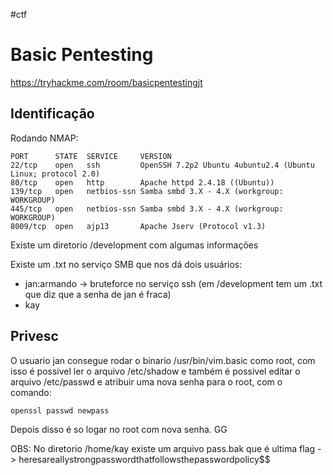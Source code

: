 #ctf
# Basic Pentesting
https://tryhackme.com/room/basicpentestingjt

## Identificação
Rodando NMAP:

    PORT      STATE  SERVICE     VERSION
    22/tcp    open   ssh         OpenSSH 7.2p2 Ubuntu 4ubuntu2.4 (Ubuntu Linux; protocol 2.0)
    80/tcp    open   http        Apache httpd 2.4.18 ((Ubuntu))
    139/tcp   open   netbios-ssn Samba smbd 3.X - 4.X (workgroup: WORKGROUP)
    445/tcp   open   netbios-ssn Samba smbd 3.X - 4.X (workgroup: WORKGROUP)
    8009/tcp  open   ajp13       Apache Jserv (Protocol v1.3)

Existe um diretorio /development com algumas informações

Existe um .txt no serviço SMB que nos dá dois usuários:

* jan:armando -> bruteforce no serviço ssh (em /development tem um .txt que diz que a senha de jan é fraca)
* kay

## Privesc
O usuario jan consegue rodar o binario /usr/bin/vim.basic como root, com isso é possivel ler o arquivo /etc/shadow e também é possivel editar o arquivo /etc/passwd e atribuir uma nova senha para o root, com o comando:

```sh
openssl passwd newpass
```

Depois disso é so logar no root com nova senha. GG

OBS: No diretorio /home/kay existe um arquivo pass.bak que é ultima flag -> heresareallystrongpasswordthatfollowsthepasswordpolicy$$
